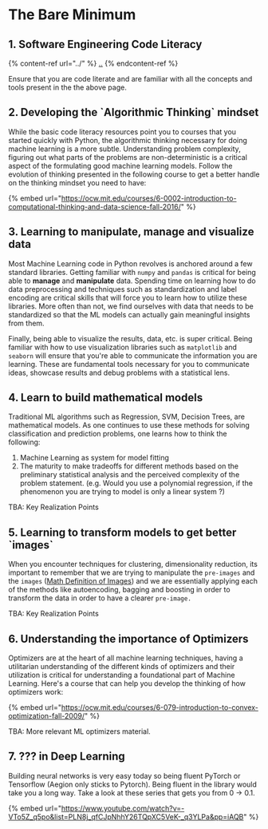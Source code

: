 # The Bare Minimum

## 1. Software Engineering Code Literacy

{% content-ref url="../" %}
[..](../)
{% endcontent-ref %}

Ensure that you are code literate and are familiar with all the concepts and tools present in the the above page.

## 2. Developing the \`Algorithmic Thinking\` mindset

While the basic code literacy resources point you to courses that you started quickly with Python, the algorithmic thinking necessary for doing machine learning is a more subtle. Understanding problem complexity, figuring out what parts of the problems are non-deterministic is a critical aspect of the formulating good machine learning models. Follow the evolution of thinking presented in the following course to get a better handle on the thinking mindset you need to have:

{% embed url="https://ocw.mit.edu/courses/6-0002-introduction-to-computational-thinking-and-data-science-fall-2016/" %}

## 3. Learning to manipulate, manage and visualize data

Most Machine Learning code in Python revolves is anchored around a few standard libraries. Getting familiar with `numpy` and `pandas` is critical for being able to **manage** and **manipulate** data. Spending time on learning how to do data preprocessing and techniques such as standardization and label encoding are critical skills that will force you to learn how to utilize these libraries. More often than not, we find ourselves with data that needs to be standardized so that the ML models can actually gain meaningful insights from them.

Finally, being able to visualize the results, data, etc. is super critical. Being familiar with how to use visualization libraries such as `matplotlib` and `seaborn` will ensure that you're able to communicate the information you are learning. These are fundamental tools necessary for you to communicate ideas, showcase results and debug problems with a statistical lens.

## 4. Learn to build mathematical models

Traditional ML algorithms such as Regression, SVM, Decision Trees, are mathematical models. As one continues to use these methods for solving classification and prediction problems, one learns how to think the following:

1. Machine Learning as system for model fitting
2. The maturity to make tradeoffs for different methods based on the preliminary statistical analysis and the perceived complexity of the problem statement. (e.g. Would you use a polynomial regression, if the phenomenon you are trying to model is only a linear system ?)

TBA: Key Realization Points

## 5. Learning to transform models to get better \`images\`

When you encounter techniques for clustering, dimensionality reduction, its important to remember that we are trying to manipulate the `pre-images` and the `images` ([Math Definition of Images](https://en.wikipedia.org/wiki/Image\_\(mathematics\))) and we are essentially applying each of the methods like autoencoding, bagging and boosting in order to transform the data in order to have a clearer `pre-image.`

TBA: Key Realization Points

## 6. Understanding the importance of Optimizers

Optimizers are at the heart of all machine learning techniques, having a utilitarian understanding of the different kinds of optimizers and their utilization is critical for understanding a foundational part of Machine Learning. Here's a course that can help you develop the thinking of how optimizers work:

{% embed url="https://ocw.mit.edu/courses/6-079-introduction-to-convex-optimization-fall-2009/" %}

TBA: More relevant ML optimizers material.&#x20;

## 7. ??? in Deep Learning

Building neural networks is very easy today so being fluent PyTorch or Tensorflow (Aegion only sticks to Pytorch). Being fluent in the library would take you a long way. Take a look at these series that gets you from 0 -> 0.1.

{% embed url="https://www.youtube.com/watch?v=-VTo5Z_q5po&list=PLN8j_qfCJpNhhY26TQpXC5VeK-_q3YLPa&pp=iAQB" %}







&#x20;
